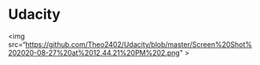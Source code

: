# Udacity


<img src=“https://github.com/Theo2402/Udacity/blob/master/Screen%20Shot%202020-08-27%20at%2012.44.21%20PM%202.png" >
